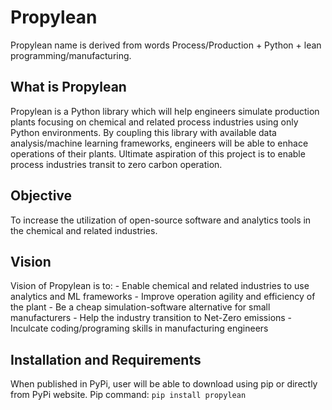 # Propylean
Propylean name is derived from words Process/Production + Python + lean programming/manufacturing.

## What is Propylean
Propylean is a Python library which will help engineers simulate production plants focusing on chemical and related process industries using only Python environments. 
By coupling this library with available data analysis/machine learning frameworks, engineers will be able to enhace operations of their plants. Ultimate aspiration of this project is to enable process industries transit to zero carbon operation.

## Objective
To increase the utilization of open-source software and analytics tools in the chemical and related industries.

## Vision
Vision of Propylean is to:
    - Enable chemical and related industries to use analytics and ML frameworks
    - Improve operation agility and efficiency of the plant
    - Be a cheap simulation-software alternative for small manufacturers
    - Help the industry transition to Net-Zero emissions
    - Inculcate coding/programing skills in manufacturing engineers

## Installation and Requirements
When published in PyPi, user will be able to download using pip or directly from PyPi website.
Pip command:
    `pip install propylean`



